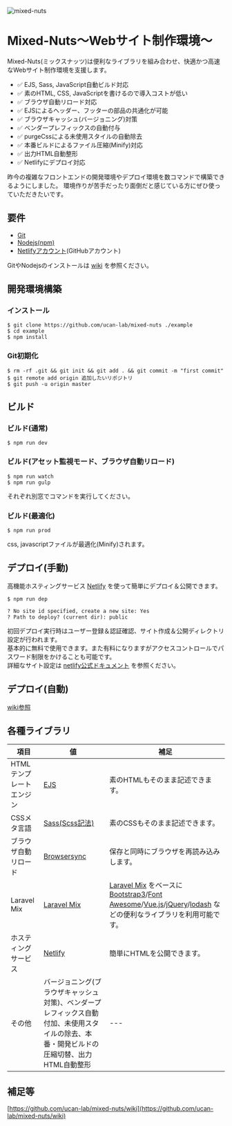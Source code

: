 <img src="https://user-images.githubusercontent.com/35098175/35766776-46a3663c-0921-11e8-9bba-f21116b2eafa.jpg" alt="mixed-nuts">

# Mixed-Nuts〜Webサイト制作環境〜

Mixed-Nuts(ミックスナッツ)は便利なライブラリを組み合わせ、快適かつ高速なWebサイト制作環境を支援します。

- ✅ EJS, Sass, JavaScript自動ビルド対応
- ✅ 素のHTML, CSS, JavaScriptを書けるので導入コストが低い
- ✅ ブラウザ自動リロード対応
- ✅ EJSによるヘッダー、フッターの部品の共通化が可能
- ✅ ブラウザキャッシュ(バージョニング)対策
- ✅ ベンダープレフィックスの自動付与
- ✅ purgeCssによる未使用スタイルの自動除去
- ✅ 本番ビルドによるファイル圧縮(Minify)対応
- ✅ 出力HTML自動整形
- ✅ Netlifyにデプロイ対応

昨今の複雑なフロントエンドの開発環境やデプロイ環境を数コマンドで構築できるようにしました。
環境作りが苦手だったり面倒だと感じている方にぜひ使っていただきたいです。

## 要件

- [Git](https://git-scm.com)
- [Nodejs(npm)](https://nodejs.org/ja)
- [Netlifyアカウント](https://www.netlify.com)(GitHubアカウント)

GitやNodejsのインストールは [wiki](https://github.com/ucan-lab/mixed-nuts/wiki) を参照ください。

## 開発環境構築

### インストール

```
$ git clone https://github.com/ucan-lab/mixed-nuts ./example
$ cd example
$ npm install
```

### Git初期化

```
$ rm -rf .git && git init && git add . && git commit -m "first commit"
$ git remote add origin 追加したいリポジトリ
$ git push -u origin master
```

## ビルド

### ビルド(通常)

```
$ npm run dev
```

### ビルド(アセット監視モード、ブラウザ自動リロード)

```
$ npm run watch
$ npm run gulp
```

それぞれ別窓でコマンドを実行してください。

### ビルド(最適化)

```
$ npm run prod
```

css, javascriptファイルが最適化(Minify)されます。

## デプロイ(手動)

高機能ホスティングサービス [Netlify](https://www.netlify.com) を使って簡単にデプロイ＆公開できます。

```
$ npm run dep

? No site id specified, create a new site: Yes
? Path to deploy? (current dir): public
```

初回デプロイ実行時はユーザー登録＆認証確認、サイト作成＆公開ディレクトリ設定が行われます。<br>
基本的に無料で使用できます。また有料になりますがアクセスコントロールでパスワード制限をかけることも可能です。<br>
詳細なサイト設定は [netlify公式ドキュメント](https://www.netlify.com/docs) を参照ください。

## デプロイ(自動)

[wiki参照](https://github.com/ucan-lab/mixed-nuts/wiki/Netlify-%E8%87%AA%E5%8B%95%E3%83%87%E3%83%97%E3%83%AD%E3%82%A4%E8%A8%AD%E5%AE%9A)

## 各種ライブラリ

項目 | 値 | 補足
--- | --- | --- |
HTMLテンプレートエンジン | [EJS](http://ejs.co) | 素のHTMLもそのまま記述できます。
CSSメタ言語 | [Sass(Scss記法)](http://sass-lang.com) | 素のCSSもそのまま記述できます。
ブラウザ自動リロード | [Browsersync](https://browsersync.io) | 保存と同時にブラウザを再読み込みします。
Laravel Mix | [Laravel Mix](https://github.com/JeffreyWay/laravel-mix) | [Laravel Mix](https://github.com/JeffreyWay/laravel-mix) をベースに [Bootstrap3](https://getbootstrap.com)/[Font Awesome](http://fontawesome.io)/[Vue.js](https://jp.vuejs.org)/[jQuery](https://jquery.com)/[lodash](https://lodash.com) などの便利なライブラリを利用可能です。
ホスティングサービス | [Netlify](https://www.netlify.com) | 簡単にHTMLを公開できます。
その他 | バージョニング(ブラウザキャッシュ対策)、ベンダープレフィックス自動付加、未使用スタイルの除去、本番・開発ビルドの圧縮切替、出力HTML自動整形 | ---

## 補足等

[https://github.com/ucan-lab/mixed-nuts/wiki](https://github.com/ucan-lab/mixed-nuts/wiki)
